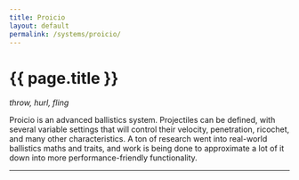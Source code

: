 ```yaml
---
title: Proicio
layout: default
permalink: /systems/proicio/
---
```


<h1 class="fa-h1 proicio">{{ page.title }}</h1>

_throw, hurl, fling_

Proicio is an advanced ballistics system. Projectiles can be defined, with several variable settings that will control their velocity, penetration, ricochet, and many other characteristics. A ton of research went into real-world ballistics maths and traits, and work is being done to approximate a lot of it down into more performance-friendly functionality. 

-----
